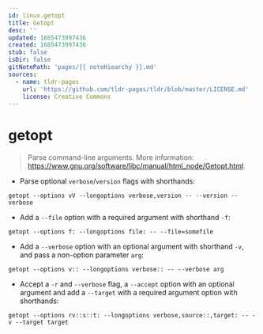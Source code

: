 ```yaml
---
id: linux.getopt
title: Getopt
desc: ''
updated: 1685473997436
created: 1685473997436
stub: false
isDir: false
gitNotePath: 'pages/{{ noteHiearchy }}.md'
sources:
  - name: tldr-pages
    url: 'https://github.com/tldr-pages/tldr/blob/master/LICENSE.md'
    license: Creative Commons
---
```

# getopt

> Parse command-line arguments.
> More information: <https://www.gnu.org/software/libc/manual/html_node/Getopt.html>.

- Parse optional `verbose`/`version` flags with shorthands:

`getopt --options vV --longoptions verbose,version -- --version --verbose`

- Add a `--file` option with a required argument with shorthand `-f`:

`getopt --options f: --longoptions file: -- --file=somefile`

- Add a `--verbose` option with an optional argument with shorthand `-v`, and pass a non-option parameter `arg`:

`getopt --options v:: --longoptions verbose:: -- --verbose arg`

- Accept a `-r` and `--verbose` flag, a `--accept` option with an optional argument and add a `--target` with a required argument option with shorthands:

`getopt --options rv::s::t: --longoptions verbose,source::,target: -- -v --target target`

